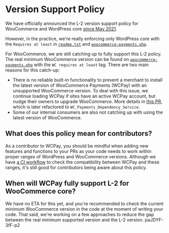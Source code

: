# Version Support Policy

We have officially announced the L-2 version support policy for WooCommerce and WordPress core [since May 2021](https://developer.woocommerce.com/2021/05/12/woocommerce-payments-is-adopting-a-new-version-support-policy/).

However, in the practice, we're really enforcing only WordPress core with the `Requires at least` in [`readme.txt`](https://github.com/Automattic/woocommerce-payments/blob/develop/readme.txt) and [`woocommerce-payments.php`](https://github.com/Automattic/woocommerce-payments/blob/develop/woocommerce-payments.php).

For WooCommerce, we are still catching up to fully support this L-2 policy. The real minimum WooCommerce version can be found on [`woocommerce-payments.php`](https://github.com/Automattic/woocommerce-payments/blob/develop/woocommerce-payments.php) with the `WC requires at least` tag. There are two main reasons for this catch-up:

- There is no reliable built-in functionality to prevent a merchant to install the latest version of WooCommerce Payments (WCPay) with an unsupported WooCommerce version. To deal with this issue, we continue loading WCPay if sites have an active WCPay account, but nudge their owners to upgrade WooCommerce. More details in [this PR](https://github.com/Automattic/woocommerce-payments/pull/3010), which is later refactored to `WC_Payments_Dependency_Service`.
- Some of our internal consumers are also not catching up with using the latest version of WooCommerce.

## What does this policy mean for contributors?

As a contributor to WCPay, you should be mindful when adding new features and functions to your PRs as your code needs to work within proper ranges of WordPress and WooCommerce versions. Although we have [a CI workflow](https://github.com/Automattic/woocommerce-payments/blob/develop/.github/workflows/compatibility.yml) to check the compatibility between WCPay and these ranges, it's still good for contributors being aware about this policy.

## When will WCPay fully support L-2 for WooCommerce core?

We have no ETA for this yet, and you're recommended to check the current minimum WooCommerce version in the code at the moment of writing your code. That said, we're working on a few approaches to reduce the gap between the real minimum supported version and the L-2 version. paJDYF-3fF-p2
